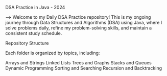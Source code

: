 DSA Practice in Java - 2024

  --> Welcome to my Daily DSA Practice repository! This is my ongoing journey through Data Structures and Algorithms (DSA) using Java, where I solve problems daily, 
refine my problem-solving skills, and maintain a consistent study schedule.

Repository Structure

  Each folder is organized by topics, including:

Arrays and Strings
Linked Lists
Trees and Graphs
Stacks and Queues
Dynamic Programming
Sorting and Searching
Recursion and Backtracking
